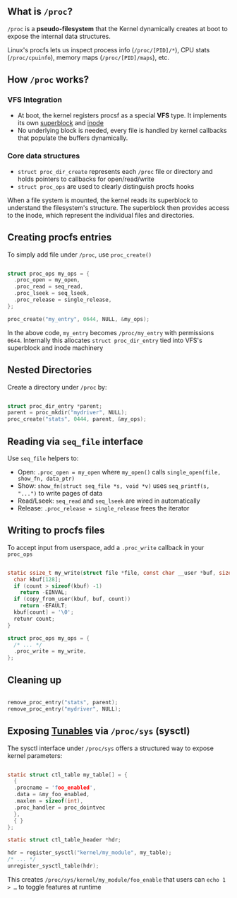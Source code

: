 ## What is `/proc`?

`/proc` is a **pseudo-filesystem** that the Kernel dynamically creates at boot to expose the internal data structures.

Linux's procfs lets us inspect process info (`/proc/[PID]/*`), CPU stats (`/proc/cpuinfo`), memory maps (`/proc/[PID]/maps`), etc.

## How `/proc` works?

### VFS Integration

- At boot, the kernel registers procsf as a special **VFS** type. It implements its own [superblock](superblock.md) and [inode](inode.md)
- No underlying block is needed, every file is handled by kernel callbacks that populate the buffers dynamically.

### Core data structures

-  `struct proc_dir_create` represents each `/proc` file or directory and holds pointers to callbacks for open/read/write
-  `struct proc_ops` are used to clearly distinguish procfs hooks

When a file system is mounted, the kernel reads its superblock to understand the filesystem's structure. The superblock then provides access to the inode, which represent the individual files and directories.

## Creating procfs entries

To simply add file under `/proc`, use `proc_create()`

```c

struct proc_ops my_ops = {
  .proc_open = my_open,
  .proc_read = seq_read,
  .proc_lseek = seq_lseek,
  .proc_release = single_release,
};

proc_create("my_entry", 0644, NULL, &my_ops);
```

In the above code, `my_entry` becomes `/proc/my_entry` with permissions `0644`. Internally this allocates `struct proc_dir_entry` tied into VFS's superblock and inode machinery

## Nested Directories

Create a directory under `/proc` by:

```c

struct proc_dir_entry *parent;
parent = proc_mkdir("mydriver", NULL);
proc_create("stats", 0444, parent, &my_ops);
```

## Reading via `seq_file` interface

Use `seq_file` helpers to:
- Open: `.proc_open = my_open` where `my_open()` calls `single_open(file, show_fn, data_ptr)`
- Show: `show_fn(struct seq_file *s, void *v)` uses `seq_printf(s, "...")` to write pages of data
- Read/Lseek: `seq_read` and `seq_lseek` are wired in automatically
- Release: `.proc_release = single_release` frees the iterator

## Writing to procfs files

To accept input from userspace, add a `.proc_write` callback in your `proc_ops`

```c

static ssize_t my_write(struct file *file, const char __user *buf, size_t count, loff_t *ppos) {
  char kbuf[128];
  if (count > sizeof(kbuf) -1)
    return -EINVAL;
  if (copy_from_user(kbuf, buf, count))
    return -EFAULT;
  kbuf[count] = '\0';
  retunr count;
}

struct proc_ops my_ops = {
  /* ... */
  .proc_write = my_write,
};
```

## Cleaning up

```c

remove_proc_entry("stats", parent);
remove_proc_entry("mydriver", NULL);
```

## Exposing [Tunables](tunables.md) via `/proc/sys` (sysctl)

The sysctl interface under `/proc/sys` offers a structured way to expose kernel parameters:

```c

static struct ctl_table my_table[] = {
  {
  .procname = 'foo_enabled',
  .data = &my_foo_enabled,
  .maxlen = sizeof(int),
  .proc_handler = proc_dointvec
  },
  { }
};

static struct ctl_table_header *hdr;

hdr = register_sysctl("kernel/my_module", my_table);
/* ... */
unregister_sysctl_table(hdr);
```

This creates `/proc/sys/kernel/my_module/foo_enable` that users can `echo 1 > …` to toggle features at runtime